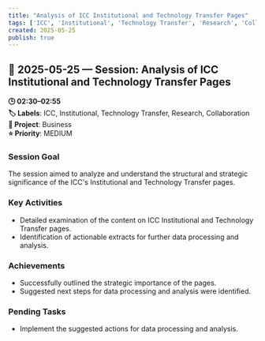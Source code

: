 ```yaml
---
title: "Analysis of ICC Institutional and Technology Transfer Pages"
tags: ['ICC', 'Institutional', 'Technology Transfer', 'Research', 'Collaboration']
created: 2025-05-25
publish: true
---
```


## 📅 2025-05-25 — Session: Analysis of ICC Institutional and Technology Transfer Pages

**🕒 02:30–02:55**  
**🏷️ Labels**: ICC, Institutional, Technology Transfer, Research, Collaboration  
**📂 Project**: Business  
**⭐ Priority**: MEDIUM  


### Session Goal
The session aimed to analyze and understand the structural and strategic significance of the ICC's Institutional and Technology Transfer pages.

### Key Activities
- Detailed examination of the content on ICC Institutional and Technology Transfer pages.
- Identification of actionable extracts for further data processing and analysis.

### Achievements
- Successfully outlined the strategic importance of the pages.
- Suggested next steps for data processing and analysis were identified.

### Pending Tasks
- Implement the suggested actions for data processing and analysis.
